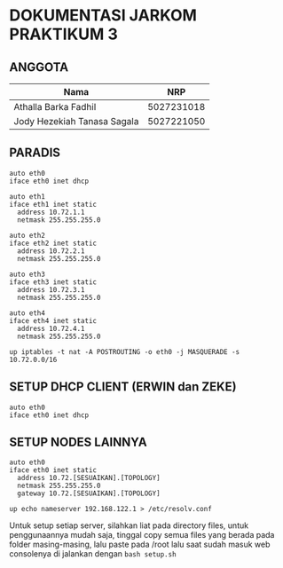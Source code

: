 # DOKUMENTASI JARKOM PRAKTIKUM 3

## ANGGOTA

| Nama                        | NRP        |
| --------------------------- | ---------- |
| Athalla Barka Fadhil        | 5027231018 |
| Jody Hezekiah Tanasa Sagala | 5027221050 |

## PARADIS

```
auto eth0
iface eth0 inet dhcp

auto eth1
iface eth1 inet static
  address 10.72.1.1
  netmask 255.255.255.0

auto eth2
iface eth2 inet static
  address 10.72.2.1
  netmask 255.255.255.0

auto eth3
iface eth3 inet static
  address 10.72.3.1
  netmask 255.255.255.0

auto eth4
iface eth4 inet static
  address 10.72.4.1
  netmask 255.255.255.0

up iptables -t nat -A POSTROUTING -o eth0 -j MASQUERADE -s 10.72.0.0/16
```

## SETUP DHCP CLIENT (ERWIN dan ZEKE)

```
auto eth0
iface eth0 inet dhcp
```

## SETUP NODES LAINNYA

```
auto eth0
iface eth0 inet static
  address 10.72.[SESUAIKAN].[TOPOLOGY]
  netmask 255.255.255.0
  gateway 10.72.[SESUAIKAN].[TOPOLOGY]

up echo nameserver 192.168.122.1 > /etc/resolv.conf
```

Untuk setup setiap server, silahkan liat pada directory files, untuk penggunaannya mudah saja, tinggal copy semua files yang berada pada folder masing-masing, lalu paste pada /root lalu saat sudah masuk web consolenya di jalankan dengan `bash setup.sh`
